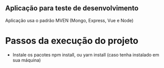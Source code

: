 ## Aplicação para teste de desenvolvimento

Aplicação usa o padrão MVEN (Mongo, Express, Vue e Node)

# Passos da execução do projeto 

- Instale os pacotes npm install, ou yarn install (caso tenha instalado em sua máquina)

